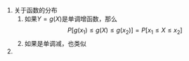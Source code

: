 1. 关于函数的分布
   1. 如果$Y=g(X)$是单调增函数，那么
   $$P[g(x_1)\le g(X)\le g(x_2)]=P[x_1\le X\le x_2]$$
   1. 如果是单调减，也类似
2. 